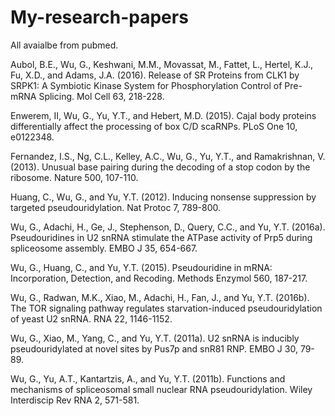 # My-research-papers
All avaialbe from pubmed.

Aubol, B.E., Wu, G., Keshwani, M.M., Movassat, M., Fattet, L., Hertel, K.J., Fu, X.D., and Adams, J.A. (2016). Release of SR Proteins from CLK1 by SRPK1: A Symbiotic Kinase System for Phosphorylation Control of Pre-mRNA Splicing. Mol Cell 63, 218-228.

Enwerem, II, Wu, G., Yu, Y.T., and Hebert, M.D. (2015). Cajal body proteins differentially affect the processing of box C/D scaRNPs. PLoS One 10, e0122348.

Fernandez, I.S., Ng, C.L., Kelley, A.C., Wu, G., Yu, Y.T., and Ramakrishnan, V. (2013). Unusual base pairing during the decoding of a stop codon by the ribosome. Nature 500, 107-110.

Huang, C., Wu, G., and Yu, Y.T. (2012). Inducing nonsense suppression by targeted pseudouridylation. Nat Protoc 7, 789-800.

Wu, G., Adachi, H., Ge, J., Stephenson, D., Query, C.C., and Yu, Y.T. (2016a). Pseudouridines in U2 snRNA stimulate the ATPase activity of Prp5 during spliceosome assembly. EMBO J 35, 654-667.

Wu, G., Huang, C., and Yu, Y.T. (2015). Pseudouridine in mRNA: Incorporation, Detection, and Recoding. Methods Enzymol 560, 187-217.

Wu, G., Radwan, M.K., Xiao, M., Adachi, H., Fan, J., and Yu, Y.T. (2016b). The TOR signaling pathway regulates starvation-induced pseudouridylation of yeast U2 snRNA. RNA 22, 1146-1152.

Wu, G., Xiao, M., Yang, C., and Yu, Y.T. (2011a). U2 snRNA is inducibly pseudouridylated at novel sites by Pus7p and snR81 RNP. EMBO J 30, 79-89.

Wu, G., Yu, A.T., Kantartzis, A., and Yu, Y.T. (2011b). Functions and mechanisms of spliceosomal small nuclear RNA pseudouridylation. Wiley Interdiscip Rev RNA 2, 571-581.
